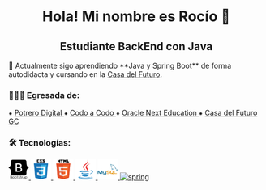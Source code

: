 <h1 align="center">Hola! Mi nombre es Rocío 👋</h1>
<h2 align="center">Estudiante BackEnd con Java </h2>
🌱 Actualmente sigo aprendiendo **Java y Spring Boot** de forma autodidacta y cursando en la <a href="https://www.instagram.com/casadelfuturo.godoycruz/">Casa del Futuro</a>.
<h3>👩🏻‍🎓 Egresada de:</h3>
<p> ⁕ <a href="https://www.potrerodigital.org/">Potrero Digital </a> ⁕ <a href="https://inscripcionesagencia.bue.edu.ar/codoacodo/">Codo a Codo </a> ⁕ <a href="https://www.oracle.com/ar/education/oracle-next-education/">Oracle Next Education </a> ⁕ <a href="https://www.instagram.com/casadelfuturo.godoycruz/">Casa del Futuro GC</a></p>
<h3 align="left"> 🛠 Tecnologías:</h3>
<p align="left"> <a href="https://getbootstrap.com" target="_blank" rel="noreferrer"> <img src="https://raw.githubusercontent.com/devicons/devicon/master/icons/bootstrap/bootstrap-plain-wordmark.svg" alt="bootstrap" width="40" height="40"/> </a> <a href="https://www.w3schools.com/css/" target="_blank" rel="noreferrer"> <img src="https://raw.githubusercontent.com/devicons/devicon/master/icons/css3/css3-original-wordmark.svg" alt="css3" width="40" height="40"/> </a> <a href="https://www.w3.org/html/" target="_blank" rel="noreferrer"> <img src="https://raw.githubusercontent.com/devicons/devicon/master/icons/html5/html5-original-wordmark.svg" alt="html5" width="40" height="40"/> </a> <a href="https://www.java.com" target="_blank" rel="noreferrer"> <img src="https://raw.githubusercontent.com/devicons/devicon/master/icons/java/java-original.svg" alt="java" width="40" height="40"/> </a> <a href="https://www.mysql.com/" target="_blank" rel="noreferrer"> <img src="https://raw.githubusercontent.com/devicons/devicon/master/icons/mysql/mysql-original-wordmark.svg" alt="mysql" width="40" height="40"/> </a> <a href="https://spring.io/" target="_blank" rel="noreferrer"> <img src="https://www.vectorlogo.zone/logos/springio/springio-icon.svg" alt="spring" width="40" height="40"/> </a> </p>
